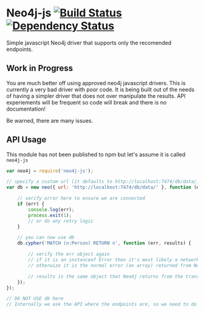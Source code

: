 # Neo4j-js [![Build Status](https://travis-ci.org/ldesplat/neo4j-js.svg?branch=master)](https://travis-ci.org/ldesplat/neo4j-js) [![Dependency Status](https://david-dm.org/ldesplat/neo4j-js.svg?style=flat)](https://david-dm.org/ldesplat/neo4j-js)
Simple javascript Neo4j driver that supports only the recomended endpoints.

## Work in Progress

You are much better off using approved neo4j javascript drivers. This is currently a very bad driver with poor code. It is being built out of the needs of having a simpler driver that does not over manipulate the results. API experiements will be frequent so code will break and there is no documentation!

Be warned, there are many issues.

## API Usage

This module has not been published to npm but let's assume it is called `neo4j-js`

```javascript
var neo4j = require('neo4j-js');

// specify a custom url (it defaults to http://localhost:7474/db/data/)
var db = new neo({ url: 'http://localhost:7474/db/data/' }, function (error) {

    // verify error here to ensure we are connected
    if (err) {
        console.log(err);
        process.exit(1);
        // or do any retry logic
    }

    // you can now use db
    db.cypher('MATCH (n:Person) RETURN n', function (err, results) {

        // verify the err object again
        // if it is an instanceof Error then it's most likely a network error
        // otherwize it is the normal error (an array) returned from Neo4j's transaction endpoint

        // results is the same object that Neo4j returns from the transaction/commit endpoint
    });
});

// DO NOT USE db here
// Internally we ask the API where the endpoints are, so we need to do an async call
```
